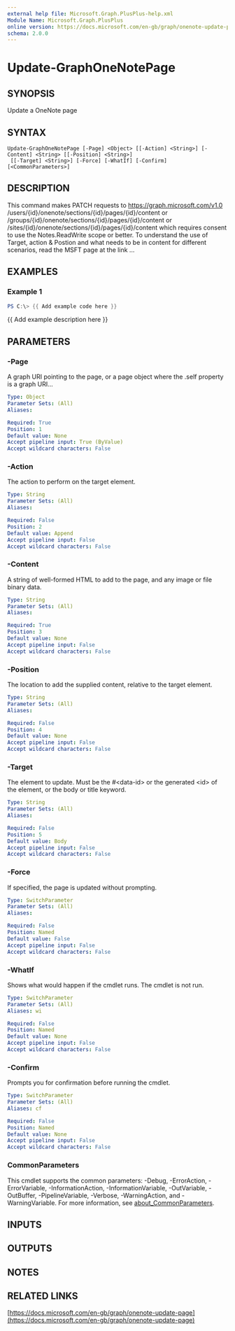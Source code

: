 ```yaml
---
external help file: Microsoft.Graph.PlusPlus-help.xml
Module Name: Microsoft.Graph.PlusPlus
online version: https://docs.microsoft.com/en-gb/graph/onenote-update-page
schema: 2.0.0
---
```


# Update-GraphOneNotePage

## SYNOPSIS
Update a OneNote page

## SYNTAX

```
Update-GraphOneNotePage [-Page] <Object> [[-Action] <String>] [-Content] <String> [[-Position] <String>]
 [[-Target] <String>] [-Force] [-WhatIf] [-Confirm] [<CommonParameters>]
```

## DESCRIPTION
This command makes PATCH requests to https://graph.microsoft.com/v1.0
    /users/{id}/onenote/sections/{id}/pages/{id}/content
or /groups/{id}/onenote/sections/{id}/pages/{id}/content
or  /sites/{id}/onenote/sections/{id}/pages/{id}/content
which requires consent to use the Notes.ReadWrite  scope or better.
To understand the use of Target, action & Postion and what needs to
be in content for different scenarios, read the MSFT page at the link ...

## EXAMPLES

### Example 1
```powershell
PS C:\> {{ Add example code here }}
```

{{ Add example description here }}

## PARAMETERS

### -Page
A graph URI pointing to the page, or a page object where the .self property is a graph URI...

```yaml
Type: Object
Parameter Sets: (All)
Aliases:

Required: True
Position: 1
Default value: None
Accept pipeline input: True (ByValue)
Accept wildcard characters: False
```

### -Action
The action to perform on the target element.

```yaml
Type: String
Parameter Sets: (All)
Aliases:

Required: False
Position: 2
Default value: Append
Accept pipeline input: False
Accept wildcard characters: False
```

### -Content
A string of well-formed HTML to add to the page, and any image or file binary data.

```yaml
Type: String
Parameter Sets: (All)
Aliases:

Required: True
Position: 3
Default value: None
Accept pipeline input: False
Accept wildcard characters: False
```

### -Position
The location to add the supplied content, relative to the target element.

```yaml
Type: String
Parameter Sets: (All)
Aliases:

Required: False
Position: 4
Default value: None
Accept pipeline input: False
Accept wildcard characters: False
```

### -Target
The element to update.
Must be the #\<data-id\> or the generated \<id\> of the element, or the body or title keyword.

```yaml
Type: String
Parameter Sets: (All)
Aliases:

Required: False
Position: 5
Default value: Body
Accept pipeline input: False
Accept wildcard characters: False
```

### -Force
If specified, the page is updated without prompting.

```yaml
Type: SwitchParameter
Parameter Sets: (All)
Aliases:

Required: False
Position: Named
Default value: False
Accept pipeline input: False
Accept wildcard characters: False
```

### -WhatIf
Shows what would happen if the cmdlet runs.
The cmdlet is not run.

```yaml
Type: SwitchParameter
Parameter Sets: (All)
Aliases: wi

Required: False
Position: Named
Default value: None
Accept pipeline input: False
Accept wildcard characters: False
```

### -Confirm
Prompts you for confirmation before running the cmdlet.

```yaml
Type: SwitchParameter
Parameter Sets: (All)
Aliases: cf

Required: False
Position: Named
Default value: None
Accept pipeline input: False
Accept wildcard characters: False
```

### CommonParameters
This cmdlet supports the common parameters: -Debug, -ErrorAction, -ErrorVariable, -InformationAction, -InformationVariable, -OutVariable, -OutBuffer, -PipelineVariable, -Verbose, -WarningAction, and -WarningVariable. For more information, see [about_CommonParameters](http://go.microsoft.com/fwlink/?LinkID=113216).

## INPUTS

## OUTPUTS

## NOTES

## RELATED LINKS

[https://docs.microsoft.com/en-gb/graph/onenote-update-page](https://docs.microsoft.com/en-gb/graph/onenote-update-page)

